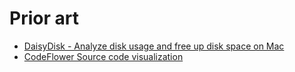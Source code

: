# Prior art

- [DaisyDisk - Analyze disk usage and free up disk space on Mac](https://daisydiskapp.com/)
- [CodeFlower Source code visualization](http://www.redotheweb.com/CodeFlower/)
